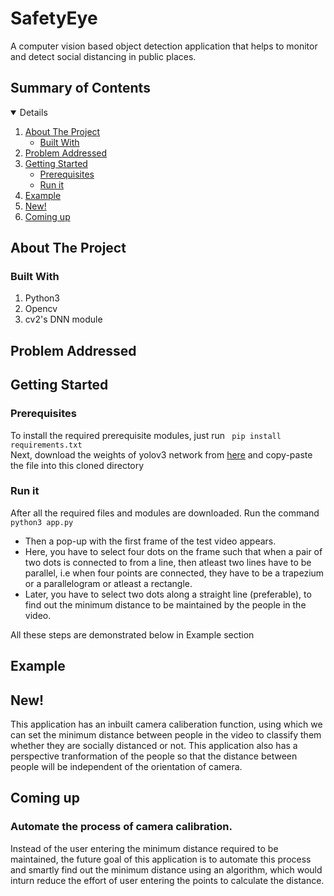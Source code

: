 # SafetyEye

A computer vision based object detection application that helps to monitor and detect social distancing in public places.


## Summary of Contents

<details open="open">
  <ol>
    <li>
      <a href="#about-the-project">About The Project</a>
      <ul>
        <li><a href="#built-with">Built With</a></li>
      </ul>
    </li>
    <li><a href="#problem-addressed">Problem Addressed</a></li>
    <li>
      <a href="#getting-started">Getting Started</a>
      <ul>
        <li><a href="#prerequisites">Prerequisites</a></li>
        <li><a href="#run-it">Run it</a></li>
      </ul>
    </li>
    <li><a href="#example">Example</a></li>
    <li><a href="#new">New!</a></li>
    <li><a href="#coming-up">Coming up</a></li>
    
  </ol>
</details>

## About The Project

### Built With
1. Python3
2. Opencv
3. cv2's DNN module

## Problem Addressed


## Getting Started
### Prerequisites
To install the required prerequisite modules, just run
``` pip install requirements.txt```
<br>
Next, download the weights of yolov3 network from [here](href="https://pjreddie.com/media/files/yolov3.weights) and copy-paste the file into this cloned directory


### Run it
After all the required files and modules are downloaded. Run the command 
<br>
```python3 app.py```
<br>
- Then a pop-up with the first frame of the test video appears.
- Here, you have to select four dots on the frame such that when a pair of two dots is connected to from a line, then atleast two lines have to be parallel, i.e when four points are connected, they have to be a trapezium or a parallelogram or atleast a rectangle.
- Later, you have to select two dots along a straight line (preferable), to find out the minimum distance to be maintained by the people in the video. 

All these steps are demonstrated below in Example section

## Example

## New!
This application has an inbuilt camera caliberation function, using which we can set the minimum distance between people in the video to classify them whether they are socially distanced or not. This application also has a perspective tranformation of the people so that the distance between people will be independent of the orientation of camera.

## Coming up
### Automate the process of camera calibration.
Instead of the user entering the minimum distance required to be maintained, the future goal of this application is to automate this process and smartly find out the minimum distance using an algorithm, which would inturn reduce the effort of user entering the points to calculate the distance.


